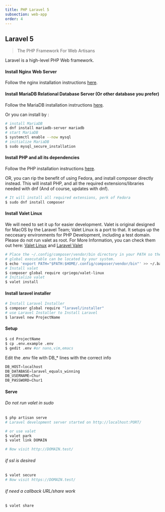 ```yaml
---
title: PHP Laravel 5
subsection: web-app
order: 4
---
```


## Laravel 5
> The PHP Framework For Web Artisans

Laravel is a high-level PHP Web framework.

#### Install Nginx Web Server
Follow the nginx installation instructions [here](/start/sw/web-app/nginx.html).


#### Install MariaDB Relational Database Server (Or other database you prefer)
Follow the MariaDB installation instructions [here](/tech/database/mariadb/about.html).

Or you can install by : 
```bash
# install MariaDB
$ dnf install mariadb-server mariadb
# start MariaDB
$ systemctl enable --now mysql
# initialize MariaDB
$ sudo mysql_secure_installation
```

#### Install PHP and all its dependencies
Follow the PHP installation instructions [here](/tech/languages/php/php-installation.html).

OR, you can rip the benefit of using Fedora, and install composer directly instead. This will install PHP, and all the required extensions/libraries needed with dnf (And of course, updates with dnf).
```bash
# It will install all required extensions, perk of Fedora
$ sudo dnf install composer
```

#### Install Valet Linux
We will need to set it up for easier development. Valet is original designed for MacOS by the Laravel Team; Valet Linux is a port to that. It setups up the neccesary environments for PHP Development, including a test domain. Please do not run valet as root. 
For More Information, you can check them out here: 
[Valet Linux](https://cpriego.github.io/valet-linux/)  and  [Laravel Valet](https://laravel.com/docs/5.7/valet)

```bash
# Place the ~/.config/composer/vendor/bin directory in your PATH so the composer 
# global executable can be located by your system.
$ echo 'export PATH="$PATH:$HOME/.config/composer/vendor/bin"' >> ~/.bashrc
# Install valet 
$ composer global require cpriego/valet-linux
# Initialize valet
$ valet install
```

#### Install laravel installer

```bash
# Install Laravel Installer
$ composer global require "laravel/installer"
# use Laravel Installer to Install Laravel
$ laravel new ProjectName
```

#### Setup

```bash
$ cd ProjectName
$ cp .env.example .env
$ gedit .env #or nano,vim,emacs
```

Edit the .env file with DB_* lines with the correct info

```javascript
DB_HOST=localhost
DB_DATABASE=laravel_equals_winning
DB_USERNAME=Chur
DB_PASSWORD=Chur1
```

#### Serve

###### Do not run valet in sudo
```bash
$ php artisan serve
# Laravel development server started on http://localhost:PORT/

# or use valet
$ valet park
$ valet link DOMAIN

# Now visit http://DOMAIN.test/
```

###### if ssl is desired

```bash
$ valet secure
# Now visit https://DOMAIN.test/

```

###### if need a callback URL/share work
```bash
$ valet share
```
